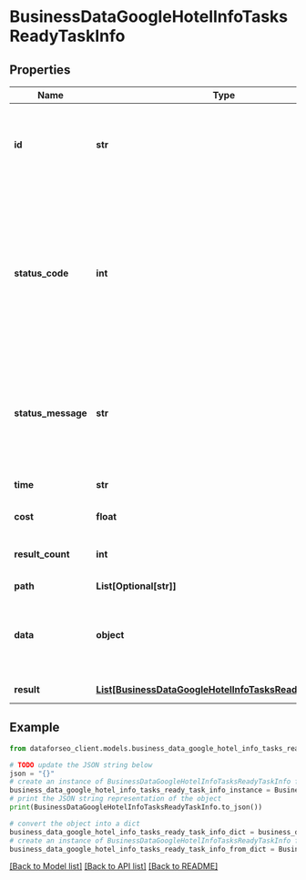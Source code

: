 # BusinessDataGoogleHotelInfoTasksReadyTaskInfo


## Properties

Name | Type | Description | Notes
------------ | ------------- | ------------- | -------------
**id** | **str** | task identifier unique task identifier in our system in the UUID format | [optional] 
**status_code** | **int** | status code of the task generated by DataForSEO, can be within the following range: 10000-60000 you can find the full list of the response codes here | [optional] 
**status_message** | **str** | informational message of the task you can find the full list of general informational messages here | [optional] 
**time** | **str** | execution time, seconds | [optional] 
**cost** | **float** | total tasks cost, USD | [optional] 
**result_count** | **int** | number of elements in the result array | [optional] 
**path** | **List[Optional[str]]** | URL path | [optional] 
**data** | **object** | contains the same parameters that you specified in the POST request | [optional] 
**result** | [**List[BusinessDataGoogleHotelInfoTasksReadyResultInfo]**](BusinessDataGoogleHotelInfoTasksReadyResultInfo.md) | array of results | [optional] 

## Example

```python
from dataforseo_client.models.business_data_google_hotel_info_tasks_ready_task_info import BusinessDataGoogleHotelInfoTasksReadyTaskInfo

# TODO update the JSON string below
json = "{}"
# create an instance of BusinessDataGoogleHotelInfoTasksReadyTaskInfo from a JSON string
business_data_google_hotel_info_tasks_ready_task_info_instance = BusinessDataGoogleHotelInfoTasksReadyTaskInfo.from_json(json)
# print the JSON string representation of the object
print(BusinessDataGoogleHotelInfoTasksReadyTaskInfo.to_json())

# convert the object into a dict
business_data_google_hotel_info_tasks_ready_task_info_dict = business_data_google_hotel_info_tasks_ready_task_info_instance.to_dict()
# create an instance of BusinessDataGoogleHotelInfoTasksReadyTaskInfo from a dict
business_data_google_hotel_info_tasks_ready_task_info_from_dict = BusinessDataGoogleHotelInfoTasksReadyTaskInfo.from_dict(business_data_google_hotel_info_tasks_ready_task_info_dict)
```
[[Back to Model list]](../README.md#documentation-for-models) [[Back to API list]](../README.md#documentation-for-api-endpoints) [[Back to README]](../README.md)


